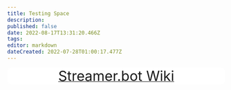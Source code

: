 ```yaml
---
title: Testing Space
description: 
published: false
date: 2022-08-17T13:31:20.466Z
tags: 
editor: markdown
dateCreated: 2022-07-28T01:00:17.477Z
---
```


<a href="http://wiki.streamer.bot"><div style="color: #ff0000; background-color: #ffffff; text-align: center; border-radius: 10px;"><font size=+3>Streamer.bot Wiki</font></div></a>